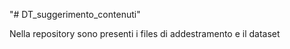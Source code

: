"# DT_suggerimento_contenuti" 

Nella repository sono presenti i files di addestramento e il dataset
